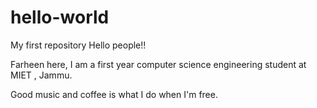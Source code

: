 # hello-world
My first repository
Hello people!!

Farheen here, I am a first year computer science engineering student at MIET , Jammu.

Good music and coffee is what I do when I'm free.
